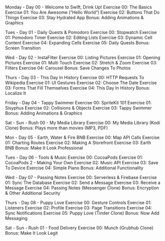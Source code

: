 Monday - Day 00 - Welcome to Swift, Drink Up! 
Exercise 00: The Basics
Exercise 01: You Are Awesome (“Hello World”)
Exercise 02: Buttons That Do Things
Exercise 03: Stay Hydrated App
Bonus: Adding Animations & Graphics 

Tues - Day 01 - Daily Quests & Pomodoro
Exercise 00: Stopwatch
Exercise 01: Pomodoro Timer
Exercise 02: Editing Lists
Exercise 03: Dynamic Cell Content
Exercise 04: Expanding Cells
Exercise 05: Daily Quests
Bonus: Screen Transition

Wed - Day 02 - InstaFilter
Exercise 00: Listing Pictures
Exercise 01: Opening Pictures
Exercise 01: Multi Touch
Exercise 02: Stretch & Zoom
Exercise 03: Filters
Exercise 04: Carousel
Bonus: Save Changes To Photos

Thurs - Day 03 - This Day In History
Exercise 00: HTTP Requests To Wikipedia
Exercise 01: UI Gestures
Exercise 02: Choose The Date
Exercise 03: Forms That Fill Themselves
Exercise 04: This Day In History
Bonus: Localize It

Friday - Day 04 - Tappy Swimmer
Exercise 00: SpriteKit 101
Exercise 01: Sisyphus
Exercise 02: Collisions & Objects
Exercise 03: Tappy Swimmer
Bonus: Adding Animations & Graphics

Sat - Sun - Rush 00 - My Media Library
Exercise 00: My Media Library (Kodi Clone)
Bonus: Plays more than movies (MP3, PDF)


Mon - Day 05 - Earth, Water & Fire BNB
Exercise 00: Map API Calls
Exercise 01: Charting Routes
Exercise 02: Making A Storefront
Exercise 03: Earth BNB
Bonus: Make It Look Professional

Tues - Day 06 - Tools & Music
Exercise 00: CocoaPods
Exercise 01: CocoaPods 2 - Making Your Own
Exercise 02: Music API
Exercise 03: Save To Device
Exercise 04: Simple Piano 
Bonus: Additional Functionality

Wed - Day 07 - Passing Notes
Exercise 00: Serverless & Firebase
Exercise 01: Sync The Database
Exercise 02: Send a Message
Exercise 03: Receive a Message
Exercise 04: Passing Notes (Messenger Clone)
Bonus: Encryption & Other Additional Security

Thurs - Day 08 - Puppy Love
Exercise 00: Gesture Controls
Exercise 01: Listeners
Exercise 02: Profile
Exercise 03: Page Transitions
Exercise 04: Sync Notifications
Exercise 05: Puppy Love (Tinder Clone)
Bonus: Now Add Messaging

Sat - Sun - Rush 01 - Food Delivery
Exercise 00: Munch (Grubhub Clone)
Bonus: Make It Look Legit
